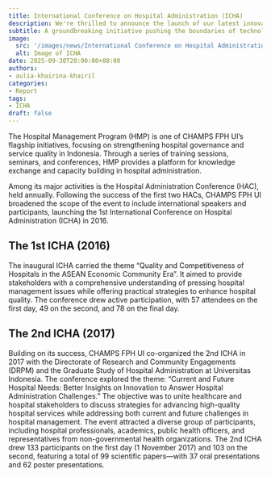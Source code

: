 ```yaml
---
title: International Conference on Hospital Administration (ICHA)
description: We're thrilled to announce the launch of our latest innovative project, set to revolutionize the industry.
subtitle: A groundbreaking initiative pushing the boundaries of technology.
image:
  src: '/images/news/International Conference on Hospital Administration (ICHA) 1.png'
  alt: Image of ICHA
date: 2025-09-30T20:00:00+08:00
authors:
- aulia-khairina-khairil
categories:
- Report
tags:
- ICHA
draft: false
---
```


The Hospital Management Program (HMP) is one of CHAMPS FPH UI’s flagship initiatives, focusing on strengthening hospital governance and service quality in Indonesia. Through a series of training sessions, seminars, and conferences, HMP provides a platform for knowledge exchange and capacity building in hospital administration.

Among its major activities is the Hospital Administration Conference (HAC), held annually. Following the success of the first two HACs, CHAMPS FPH UI broadened the scope of the event to include international speakers and participants, launching the 1st International Conference on Hospital Administration (ICHA) in 2016.

## The 1st ICHA (2016)
The inaugural ICHA carried the theme “Quality and Competitiveness of Hospitals in the ASEAN Economic Community Era”. It aimed to provide stakeholders with a comprehensive understanding of pressing hospital management issues while offering practical strategies to enhance hospital quality. The conference drew active participation, with 57 attendees on the first day, 49 on the second, and 78 on the final day.

## The 2nd ICHA (2017)
Building on its success, CHAMPS FPH UI co-organized the 2nd ICHA in 2017 with the Directorate of Research and Community Engagements (DRPM) and the Graduate Study of Hospital Administration at Universitas Indonesia. The conference explored the theme:
“Current and Future Hospital Needs: Better Insights on Innovation to Answer Hospital Administration Challenges.”
The objective was to unite healthcare and hospital stakeholders to discuss strategies for advancing high-quality hospital services while addressing both current and future challenges in hospital management. The event attracted a diverse group of participants, including hospital professionals, academics, public health officers, and representatives from non-governmental health organizations.
The 2nd ICHA drew 133 participants on the first day (1 November 2017) and 103 on the second, featuring a total of 99 scientific papers—with 37 oral presentations and 62 poster presentations.
